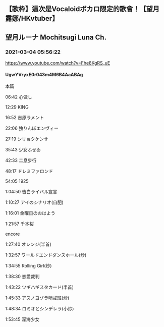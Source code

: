 ## 【歌枠】這次是Vocaloidボカロ限定的歌會！【望月露娜/HKvtuber】
## 望月ルーナ  Mochitsugi Luna Ch.
### 2021-03-04 05:56:22
https://www.youtube.com/watch?v=Fhe8KgRS_uE
#### UgwYVryxE0r043m4M6B4AaABAg
本篇

06:42 心做し

12:29 KING

16:52 吉原ラメント

22:06 ​独りんぼエンヴィー

27:19 シリョクケンサ

35:43 少女ふぜゐ

42:33 二息步行

48:17 ドレミファロンド

54:05 1925

1:04:50 告白ライバル宣言

1:10:27 アイのシナリオ(自肥)

1:16:01 金曜日のおはよう

1:21:57 千本桜



encore

1:27:40 オレンジ(半首)

1:32:57 ワールドエンドダンスホール(炒)

1:34:55 Rolling Girl(炒)

1:38:30 恋愛裁判

1:43:22 ツギハギスタカード(半首)

1:45:33 アスノヨゾラ哨戒班(炒)

1:48:34 ロミオとシンデレラ(小炒)

1:53:45 深海少女

